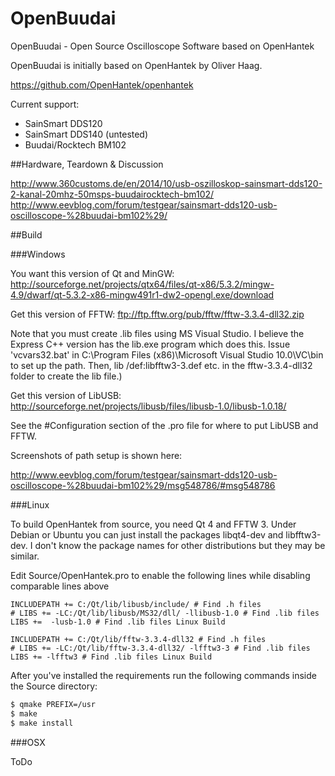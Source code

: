 # OpenBuudai
OpenBuudai - Open Source Oscilloscope Software based on OpenHantek

OpenBuudai is initially based on OpenHantek by Oliver Haag.

https://github.com/OpenHantek/openhantek

Current support:
- SainSmart DDS120
- SainSmart DDS140 (untested)
- Buudai/Rocktech BM102

##Hardware, Teardown & Discussion

http://www.360customs.de/en/2014/10/usb-oszilloskop-sainsmart-dds120-2-kanal-20mhz-50msps-buudairocktech-bm102/
http://www.eevblog.com/forum/testgear/sainsmart-dds120-usb-oscilloscope-%28buudai-bm102%29/

##Build

###Windows

You want this version of Qt and MinGW:
http://sourceforge.net/projects/qtx64/files/qt-x86/5.3.2/mingw-4.9/dwarf/qt-5.3.2-x86-mingw491r1-dw2-opengl.exe/download

Get this version of FFTW:
ftp://ftp.fftw.org/pub/fftw/fftw-3.3.4-dll32.zip

Note that you must create .lib files using MS Visual Studio.
I believe the Express C++ version has the lib.exe program which does this.
Issue 'vcvars32.bat' in C:\Program Files (x86)\Microsoft Visual Studio 10.0\VC\bin to set up the path. Then, lib /def:libfftw3-3.def etc. in the fftw-3.3.4-dll32 folder to create the lib file.)

Get this version of LibUSB:
http://sourceforge.net/projects/libusb/files/libusb-1.0/libusb-1.0.18/

See the #Configuration section of the .pro file for where to put LibUSB and FFTW.

Screenshots of path setup is shown here:

http://www.eevblog.com/forum/testgear/sainsmart-dds120-usb-oscilloscope-%28buudai-bm102%29/msg548786/#msg548786

###Linux

To build OpenHantek from source, you need Qt 4 and FFTW 3. Under Debian or Ubuntu you can just install the packages libqt4-dev and libfftw3-dev. I don't know the package names for other distributions but they may be similar.

Edit Source/OpenHantek.pro to enable the following lines while disabling comparable lines above
```
INCLUDEPATH += C:/Qt/lib/libusb/include/ # Find .h files
# LIBS += -LC:/Qt/lib/libusb/MS32/dll/ -llibusb-1.0 # Find .lib files
LIBS +=  -lusb-1.0 # Find .lib files Linux Build

INCLUDEPATH += C:/Qt/lib/fftw-3.3.4-dll32 # Find .h files
# LIBS += -LC:/Qt/lib/fftw-3.3.4-dll32/ -lfftw3-3 # Find .lib files
LIBS += -lfftw3 # Find .lib files Linux Build
```

After you've installed the requirements run the following commands inside the Source directory:

```bash
$ qmake PREFIX=/usr
$ make
$ make install
```


###OSX

ToDo
